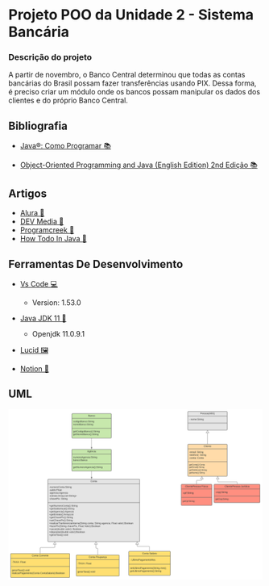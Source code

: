 # Projeto POO da Unidade 2 - Sistema Bancária
### Descrição do projeto
A partir de novembro, o Banco Central determinou que todas as contas bancárias do
Brasil possam fazer transferências usando PIX. Dessa forma, é preciso criar um
módulo onde os bancos possam manipular os dados dos clientes e do próprio Banco
Central.
## Bibliografia
- [Java®: Como Programar 📚](https://www.amazon.com.br/Java%C2%AE-como-programar-Paul-Deitel/dp/8543004799/ref=asc_df_8543004799/?tag=googleshopp00-20&linkCode=df0&hvadid=379748659420&hvpos=&hvnetw=g&hvrand=7458101882819761644&hvpone=&hvptwo=&hvqmt=&hvdev=c&hvdvcmdl=&hvlocint=&hvlocphy=1001715&hvtargid=pla-811137648368&psc=1)

- [Object-Oriented Programming and Java (English Edition) 2nd Edição 📚](https://www.amazon.com.br/Object-Oriented-Programming-Java-English-Danny-ebook/dp/B00192QXTK)

## Artigos
- [Alura 📃](https://www.alura.com.br/artigos/mascarando-campos-de-um-formulario-usando-java-para-desktop)
- [DEV Media 📃](https://www.devmedia.com.br/orientacao-a-objetos-simples-assim/3254)
- [Programcreek 📃](https://www.programcreek.com/2011/03/java-appendadd-something-to-an-existing-file/)
- [How Todo In Java 📃](https://howtodoinjava.com/java/library/json-simple-read-write-json-examples/)


## Ferramentas De Desenvolvimento
- [Vs Code 💻](https://code.visualstudio.com/)
  - Version: 1.53.0

- [Java JDK 11 🍵](https://www.oracle.com/br/java/technologies/javase-jdk11-downloads.html)
  - Openjdk 11.0.9.1

- [Lucid 🖼](https://lucid.app/documents#/dashboard)

- [Notion 📓](https://www.notion.so/)

## UML
![alt text](imgs/UMLPIX.svg "UML do projeto")